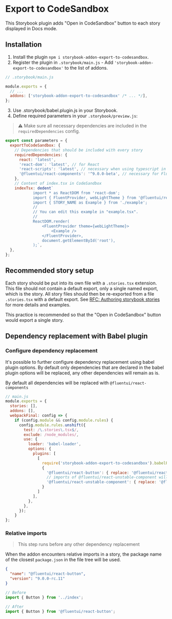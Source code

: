 # Export to CodeSandbox

This Storybook plugin adds "Open in CodeSandbox" button to each story displayed in Docs mode.

## Installation

1. Install the plugin `npm i storybook-addon-export-to-codesandbox`.
2. Register the plugin in `.storybook/main.js` - Add `'storybook-addon-export-to-codesandbox'` to the list of addons.

```js
// .storybook/main.js

module.exports = {
  // ...
  addons: ['storybook-addon-export-to-codesandbox' /* ... */],
};
```

3. Use .storybook/babel.plugin.js in your Storybook.
4. Define required parameters in your `.storybook/preview.js`:

> ⚠️ Make sure all necessary dependencies are included in the `requiredDependencies` config.

```js
export const parameters = {
  exportToCodeSandbox: {
    // Dependencies that should be included with every story
    requiredDependencies: {
      react: 'latest',
      'react-dom': 'latest', // for React
      'react-scripts': 'latest', // necessary when using typescript in CodeSandbox
      '@fluentui/react-components': '^9.0.0-beta', // necessary for FluentProvider
    },
    // Content of index.tsx in CodeSandbox
    indexTsx: dedent`
            import * as ReactDOM from 'react-dom';
            import { FluentProvider, webLightTheme } from '@fluentui/react-components';
            import { STORY_NAME as Example } from './example';
            //
            // You can edit this example in "example.tsx".
            //
            ReactDOM.render(
                <FluentProvider theme={webLightTheme}>
                    <Example />
                </FluentProvider>,
                document.getElementById('root'),
            );`,
  },
};
```

## Recommended story setup

Each story should be put into its own file with a `.stories.tsx` extension. This file should not contain a default export, only a single named export, which is the story. All story files should then be re-exported from a file `.stories.tsx` with a default export. See [RFC: Authoring storybook stories](https://github.com/microsoft/fluentui/blob/master/rfcs/convergence/authoring-stories.md) for more details and examples.

This practice is recommended so that the "Open in CodeSandbox" button would export a single story.

## Dependency replacement with Babel plugin

### Configure dependency replacement

It's possible to further configure dependency replacement using babel plugin options.
By default only dependencies that are declared in the babel plugin options will be replaced,
any other dependencies will remain as is.

By default all dependencies will be replaced with `@fluentui/react-components`

```js
// main.js
module.exports = {
  stories: [],
  addons: [],
  webpackFinal: config => {
    if (config.module && config.module.rules) {
      config.module.rules.unshift({
        test: /\.stories\.tsx$/,
        exclude: /node_modules/,
        use: {
          loader: 'babel-loader',
          options: {
            plugins: [
              [
                require('storybook-addon-export-to-codesandbox').babelPlugin,
                {
                  '@fluentui/react-button': { replace: '@fluentui/react-components' },
                  // imports of @fluentui/react-unstable-component will be replaced with @fluentui/react-components/unstable
                  '@fluentui/react-unstable-component': { replace: '@fluentui/react-components/unstable'}
                }
              ]
            ],
          },
        },
      });
    }
};


```

### Relative imports

> This step runs before any other dependency replacement

When the addon encounters relative imports in a story, the package name of the closest
`package.json` in the file tree will be used.

```json
{
  "name": "@fluentui/react-button",
  "version": "9.0.0-rc.11"
}
```

```ts
// Before
import { Button } from '../index';

// After
import { Button } from '@fluentui/react-button';
```
